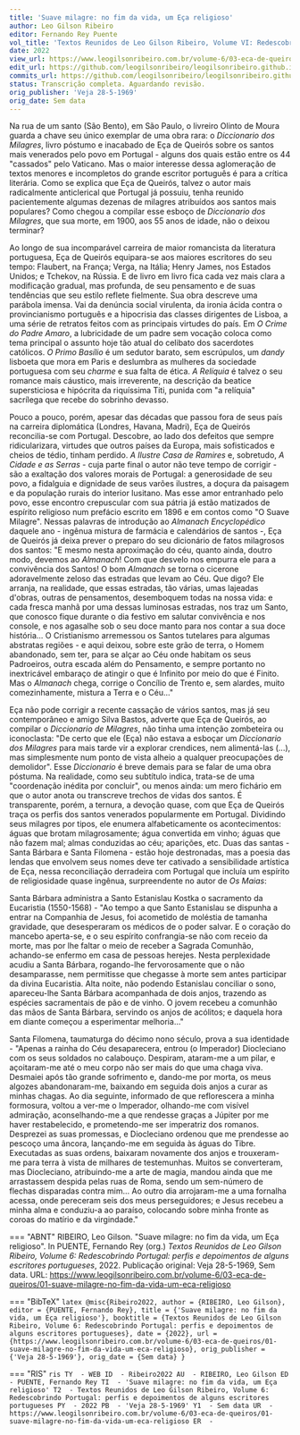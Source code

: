 ```yaml
---
title: 'Suave milagre: no fim da vida, um Eça religioso'
author: Leo Gilson Ribeiro
editor: Fernando Rey Puente
vol_title: 'Textos Reunidos de Leo Gilson Ribeiro, Volume VI: Redescobrindo Portugal: perfis e depoimentos de alguns escritores portugueses'
date: 2022
view_url: https://www.leogilsonribeiro.com.br/volume-6/03-eca-de-queiros/01-suave-milagre-no-fim-da-vida-um-eca-religioso
edit_url: https://github.com/leogilsonribeiro/leogilsonribeiro.github.io/edit/main/docs/markdown/volume-6/03-eca-de-queiros/01-suave-milagre-no-fim-da-vida-um-eca-religioso.md
commits_url: https://github.com/leogilsonribeiro/leogilsonribeiro.github.io/commits/main/docs/markdown/volume-6/03-eca-de-queiros/01-suave-milagre-no-fim-da-vida-um-eca-religioso.md
status: Transcrição completa. Aguardando revisão.
orig_publisher: 'Veja 28-5-1969'
orig_date: Sem data
---
```


Na rua de um santo (São Bento), em São Paulo, o livreiro Olinto de Moura guarda a chave seu único exemplar de uma obra rara: o *Diccionario dos Milagres*, livro póstumo e inacabado de Eça de Queirós sobre os santos mais venerados pelo povo em Portugal - alguns dos quais estão entre os 44 "cassados" pelo Vaticano. Mas o maior interesse dessa aglomeração de textos menores e incompletos do grande escritor português é para a crítica literária. Como se explica que Eça de Queirós, talvez o autor mais radicalmente anticlerical que Portugal já possuiu, tenha reunido pacientemente algumas dezenas de milagres atribuídos aos santos mais populares? Como chegou a compilar esse esboço de *Diccionario dos Milagres*, que sua morte, em 1900, aos 55 anos de idade, não o deixou terminar?

Ao longo de sua incomparável carreira de maior romancista da literatura portuguesa, Eça de Queirós equipara-se aos maiores escritores do seu tempo: Flaubert, na França; Verga, na Itália; Henry James, nos Estados Unidos; e Tchekov, na Rússia. E de livro em livro fica cada vez mais clara a modificação gradual, mas profunda, de seu pensamento e de suas tendências que seu estilo reflete fielmente. Sua obra descreve uma parábola imensa. Vai da denúncia social virulenta, da ironia ácida contra o provincianismo português e a hipocrisia das classes dirigentes de Lisboa, a uma série de retratos feitos com as principais virtudes do país. Em *O Crime do Padre Amaro*, a lubricidade de um padre sem vocação coloca como tema principal o assunto hoje tão atual do celibato dos sacerdotes católicos. *O Primo Basílio* é um sedutor barato, sem escrúpulos, um *dandy* lisboeta que mora em Paris e deslumbra as mulheres da sociedade portuguesa com seu *charme* e sua falta de ética. *A Relíquia* é talvez o seu romance mais cáustico, mais irreverente, na descrição da beatice supersticiosa e hipócrita da riquíssima Titi, punida com "a relíquia" sacrílega que recebe do sobrinho devasso.

Pouco a pouco, porém, apesar das décadas que passou fora de seus país na carreira diplomática (Londres, Havana, Madri), Eça de Queirós reconcilia-se com Portugal. Descobre, ao lado dos defeitos que sempre ridicularizara, virtudes que outros países da Europa, mais sofisticados e cheios de tédio, tinham perdido. *A Ilustre Casa de Ramires* e, sobretudo, *A Cidade e as Serras* - cuja parte final o autor não teve tempo de corrigir - são a exaltação dos valores morais de Portugal: a generosidade de seu povo, a fidalguia e dignidade de seus varões ilustres, a doçura da paisagem e da população rurais do interior lusitano. Mas esse amor entranhado pelo povo, esse encontro crepuscular com sua pátria já estão matizados de espírito religioso num prefácio escrito em 1896 e em contos como "O Suave Milagre". Nessas palavras de introdução ao *Almanach Encyclopédico* daquele ano - ingênua mistura de farmácia e calendários de santos -, Eça de Queirós já deixa prever o preparo do seu dicionário de fatos milagrosos dos santos: "E mesmo nesta aproximação do céu, quanto ainda, doutro modo, devemos ao *Almanach*! Com que desvelo nos empurra ele para a convivência dos Santos! O bom *Almanach* se torna o cicerone adoravelmente zeloso das estradas que levam ao Céu. Que digo? Ele arranja, na realidade, que essas estradas, tão várias, umas lajeadas d'obras, outras de pensamentos, desemboquem todas na nossa vida: e cada fresca manhã por uma dessas luminosas estradas, nos traz um Santo, que conosco fique durante o dia festivo em salutar convivência e nos console, e nos agasalhe sob o seu doce manto para nos contar a sua doce história... O Cristianismo arremessou os Santos tutelares para algumas abstratas regiões - e aqui deixou, sobre este grão de terra, o Homem abandonado, sem ter, para se alçar ao Céu onde habitam os seus Padroeiros, outra escada além do Pensamento, e sempre portanto no inextricável embaraço de atingir o que é Infinito por meio do que é Finito. Mas o *Almanach* chega, corrige o Concílio de Trento e, sem alardes, muito comezinhamente, mistura a Terra e o Céu..."

Eça não pode corrigir a recente cassação de vários santos, mas já seu contemporâneo e amigo Silva Bastos, adverte que Eça de Queirós, ao compilar o *Diccionario de Milagres*, não tinha uma intenção zombeteira ou iconoclasta: "De certo que ele (Eça) não estava a esboçar um *Diccionario dos Milagres* para mais tarde vir a explorar crendices, nem alimentá-las (...), mas simplesmente num ponto de vista alheio a qualquer preocupações de demolidor". Esse *Diccionario* é breve demais para se falar de uma obra póstuma. Na realidade, como seu subtítulo indica, trata-se de uma "coordenação inédita por concluir", ou menos ainda: um mero fichário em que o autor anota ou transcreve trechos de vidas dos santos. É transparente, porém, a ternura, a devoção quase, com que Eça de Queirós traça os perfis dos santos venerados popularmente em Portugal. Dividindo seus milagres por tipos, ele enumera alfabeticamente os acontecimentos: águas que brotam milagrosamente; água convertida em vinho; águas que não fazem mal; almas conduzidas ao céu; aparições, etc. Duas das santas - Santa Bárbara e Santa Filomena - estão hoje destronadas, mas a poesia das lendas que envolvem seus nomes deve ter cativado a sensibilidade artística de Eça, nessa reconciliação derradeira com Portugal que incluía um espírito de religiosidade quase ingênua, surpreendente no autor de *Os Maias*:

Santa Bárbara administra a Santo Estanislau Kostka o sacramento da Eucaristia (1550-1568) - "Ao tempo a que Santo Estanislau se dispunha a entrar na Companhia de Jesus, foi acometido de moléstia de tamanha gravidade, que desesperaram os médicos de o poder salvar. E o coração do mancebo aperta-se, e o seu espírito confrangia-se não com receio da morte, mas por lhe faltar o meio de receber a Sagrada Comunhão, achando-se enfermo em casa de pessoas herejes. Nesta perplexidade acudiu a Santa Bárbara, rogando-lhe fervorosamente que o não desamparasse, nem permitisse que chegasse à morte sem antes participar da divina Eucaristia. Alta noite, não podendo Estanislau conciliar o sono, apareceu-lhe Santa Bárbara acompanhada de dois anjos, trazendo as espécies sacramentais de pão e de vinho. O jovem recebeu a comunhão das mãos de Santa Bárbara, servindo os anjos de acólitos; e daquela hora em diante começou a esperimentar melhoria..."

Santa Filomena, taumaturga do décimo nono século, prova a sua identidade - "Apenas a rainha do Céu desaparecera, entrou (o Imperador) Diocleciano com os seus soldados no calabouço. Despiram, ataram-me a um pilar, e açoitaram-me até o meu corpo não ser mais do que uma chaga viva. Desmaiei após tão grande sofrimento e, dando-me por morta, os meus algozes abandonaram-me, baixando em seguida dois anjos a curar as minhas chagas. Ao dia seguinte, informado de que reflorescera a minha formosura, voltou a ver-me o Imperador, olhando-me com visível admiração, aconselhando-me a que rendesse graças a Júpiter por me haver restabelecido, e prometendo-me ser imperatriz dos romanos. Desprezei as suas promessas, e Diocleciano ordenou que me prendesse ao pescoço uma âncora, lançando-me em seguida às águas do Tibre. Executadas as suas ordens, baixaram novamente dos anjos e trouxeram-me para terra à vista de milhares de testemunhas. Muitos se converteram, mas Diocleciano, atribuindo-me a arte de magia, mandou ainda que me arrastassem despida pelas ruas de Roma, sendo um sem-número de flechas disparadas contra mim... Ao outro dia arrojaram-me a uma fornalha acessa, onde pereceram seis dos meus perseguidores; e Jesus recebeu a minha alma e conduziu-a ao paraíso, colocando sobre minha fronte as coroas do matírio e da virgindade."


=== "ABNT"
    RIBEIRO, Leo Gilson. "Suave milagre: no fim da vida, um Eça religioso". In PUENTE, Fernando Rey (org.) <em>Textos Reunidos de Leo Gilson Ribeiro, Volume 6: Redescobrindo Portugal: perfis e depoimentos de alguns escritores portugueses</em>, 2022. Publicação original: Veja 28-5-1969, Sem data. URL: <a href="stable_url">https://www.leogilsonribeiro.com.br/volume-6/03-eca-de-queiros/01-suave-milagre-no-fim-da-vida-um-eca-religioso</a>

=== "BibTeX"
    ```latex
    @misc{Ribeiro2022,
    author = {RIBEIRO, Leo Gilson},
    editor = {PUENTE, Fernando Rey},
    title = {'Suave milagre: no fim da vida, um Eça religioso'},
    booktitle = {Textos Reunidos de Leo Gilson Ribeiro, Volume 6: Redescobrindo Portugal: perfis e depoimentos de alguns escritores portugueses},
    date = {2022},
    url = {https://www.leogilsonribeiro.com.br/volume-6/03-eca-de-queiros/01-suave-milagre-no-fim-da-vida-um-eca-religioso},
    orig_publisher = {'Veja 28-5-1969'},
    orig_date = {Sem data}
    }
    ```

=== "RIS"
    ```ris
    TY  - WEB
    ID  - Ribeiro2022
    AU  - RIBEIRO, Leo Gilson
    ED  - PUENTE, Fernando Rey
    TI  - 'Suave milagre: no fim da vida, um Eça religioso'
    T2  - Textos Reunidos de Leo Gilson Ribeiro, Volume 6: Redescobrindo Portugal: perfis e depoimentos de alguns escritores portugueses
    PY  - 2022
    PB  - 'Veja 28-5-1969'
    Y1  - Sem data
    UR  - https://www.leogilsonribeiro.com.br/volume-6/03-eca-de-queiros/01-suave-milagre-no-fim-da-vida-um-eca-religioso
    ER  - 
    ```
